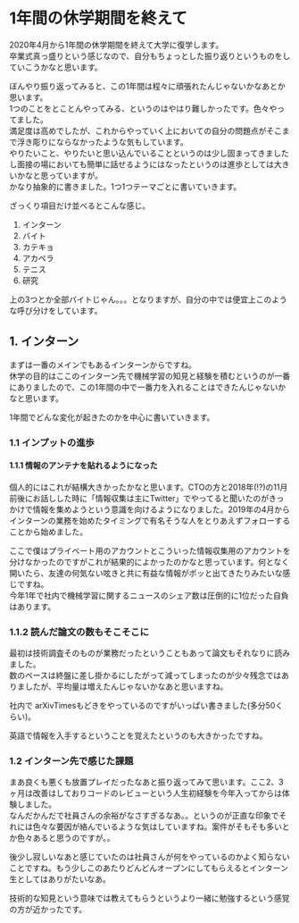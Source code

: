 # 1年間の休学期間を終えて  

2020年4月から1年間の休学期間を終えて大学に復学します。  
卒業式真っ盛りという感じなので、自分もちょっとした振り返りというものをしていこうかなと思います。  

ぼんやり振り返ってみると、この1年間は程々に頑張れたんじゃないかなあとか思います。  
1つのことをとことんやってみる、というのはやはり難しかったです。色々やってました。  
満足度は高めでしたが、これからやっていく上においての自分の問題点がそこまで浮き彫りにならなかったような気もしています。  
やりたいこと、やりたいと思い込んでいることというのは少し固まってきましたし面接の場においても簡単に話せるようにはなったというのは進歩としては大きいかなと思っていますが。  
かなり抽象的に書きました。1つ1つテーマごとに書いていきます。  

ざっくり項目だけ並べるとこんな感じ。  

1. インターン  
2. バイト
3. カテキョ
4. アカペラ
5. テニス
6. 研究

上の3つとか全部バイトじゃん。。。となりますが、自分の中では便宜上このような呼び分けをしています。  


## 1. インターン  

まずは一番のメインでもあるインターンからですね。  
休学の目的はここのインターン先で機械学習の知見と経験を積むというのが一番にありましたので、この1年間の中で一番力を入れることはできたんじゃないかなと思います。  

1年間でどんな変化が起きたのかを中心に書いていきます。  

### 1.1 インプットの進歩

#### 1.1.1 情報のアンテナを貼れるようになった 

個人的にはこれが結構大きかったかなと思います。CTOの方と2018年(!?)の11月前後にお話しした時に「情報収集は主にTwitter」でやってると聞いたのがきっかけで情報を集めようという意識を向けるようになりました。2019年の4月からインターンの業務を始めたタイミングで有名そうな人をとりあえずフォローすることから始めました。  

ここで僕はプライベート用のアカウントとこういった情報収集用のアカウントを分けなかったのですがこれが結果的によかったのかなと思っています。何となく開いたら、友達の何気ない呟きと共に有益な情報がポッと出てきたりみたいな感じですね。  
今年1年で社内で機械学習に関するニュースのシェア数は圧倒的に1位だった自負はあります。  

### 1.1.2 読んだ論文の数もそこそこに  

最初は技術調査そのものが業務だったということもあって論文もそれなりに読みました。  
数のペースは終盤に差し掛かるにしたがって減ってしまったのが少々残念ではありましたが、平均量は増えたんじゃないかなあと思いますね。  

社内で arXivTimesもどきをやっているのですがいっぱい書きました(多分50くらい)。  

英語で情報を入手するということを覚えたというのも大きかったですね。  

### 1.2 インターン先で感じた課題

まあ良くも悪くも放置プレイだったなあと振り返ってみて思います。ここ2、3ヶ月は改善はしておりコードのレビューという人生初経験を今年入ってからは体験しました。  
なんだかんだで社員さんの余裕がなさすぎるなあ。。というのが正直な印象でそれには色々な要因が絡んでいるような気はしていますね。案件がそもそも多いとか色々あると思うのですが。。

後少し寂しいなあと感じていたのは社員さんが何をやっているのかよく知らないことですね。もう少しこのあたりどんどんオープンにしてもらえるとインターン生としてはありがたいなあ。  

技術的な知見という意味では教えてもらうというより一緒に勉強するという感覚の方が近かったです。  
